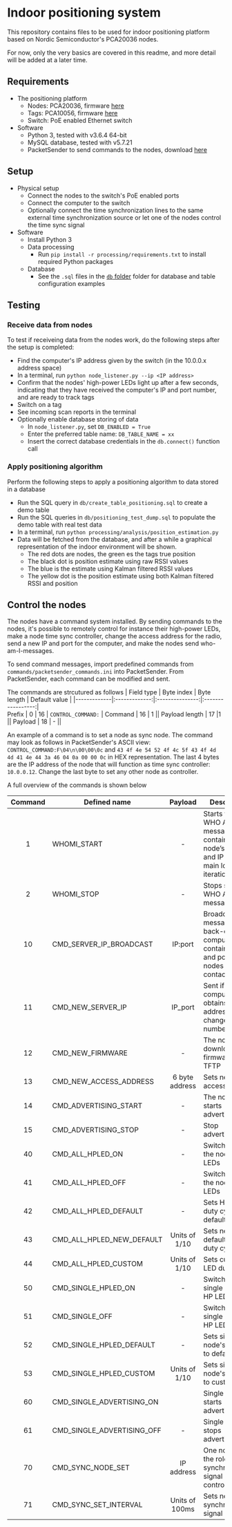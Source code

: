 # Indoor positioning system

This repository contains files to be used for indoor positioning platform based on Nordic Semiconductor's PCA20036 nodes. 

For now, only the very basics are covered in this readme, and more detail will be added at a later time.

## Requirements
- The positioning platform
  - Nodes: PCA20036, firmware [here](https://github.com/jtguggedal/positioning_firmware/tree/master/node)
  - Tags: PCA10056, firmware [here](https://github.com/jtguggedal/positioning_firmware/tree/master/tag)
  - Switch: PoE enabled Ethernet switch
- Software
  - Python 3, tested with v3.6.4 64-bit
  - MySQL database, tested with v5.7.21
  - PacketSender to send commands to the nodes, download [here](https://packetsender.com/)


## Setup 
- Physical setup
  - Connect the nodes to the switch's PoE enabled ports
  - Connect the computer to the switch
  - Optionally connect the time synchronization lines to the same external time synchronization source or let one of the nodes control the time sync signal
- Software
  - Install Python 3
  - Data processing
    - Run `pip install -r processing/requirements.txt` to install required Python packages
  - Database
    - See the `.sql` files in the [`db`  folder](https://github.com/jtguggedal/positioning_backend/tree/master/db/) folder for database and table configuration examples



## Testing
### Receive data from nodes

To test if receiveing data from the nodes work, do the following steps after the setup is completed:
- Find the computer's IP address given by the switch (in the 10.0.0.x address space)
- In a terminal, run `python node_listener.py --ip <IP address>`
- Confirm that the nodes' high-power LEDs light up after a few seconds, indicating that they have received the computer's IP and port number, and are ready to track tags
- Switch on a tag
- See incoming scan reports in the terminal
- Optionally enable database storing of data
  - In `node_listener.py`, set `DB_ENABLED = True` 
  - Enter the preferred table name: `DB_TABLE_NAME = xx` 
  - Insert the correct database credentials in the `db.connect()` function call


### Apply positioning algorithm
Perform the following steps to apply a positioning algorithm to data stored in a database
- Run the SQL query in `db/create_table_positioning.sql` to create a demo table 
- Run the SQL queries in `db/positioning_test_dump.sql` to populate the demo table with real test data
- In a terminal, run `python processing/analysis/position_estimation.py`
- Data will be fetched from the database, and after a while a graphical representation of the indoor environment will be shown. 
  - The red dots are nodes, the green es the tags true position
  - The black dot is position estimate using raw RSSI values
  - The blue is the estimate using Kalman filtered RSSI values
  - The yellow dot is the position estimate using both Kalman filtered RSSI and position

## Control the nodes
The nodes have a command system installed. By sending commands to the nodes, it's possible to remotely control for instance their high-power LEDs, make a node time sync controller, change the access address for the radio, send a new IP and port for the computer, and make the nodes send who-am-I-messages. 

To send command messages, import predefined commands from `commands/packetsender_commands.ini` into PacketSender. From PacketSender, each command can be modified and sent. 

The commands are strcutured as follows
| Field type  | Byte index  | Byte length   | Default value   |
|-------------|:-------------:|:---------------:|:-----------------:|     
Prefix      | 0 | 16 | `CONTROL_COMMAND:` |
Command     | 16 | 1  ||
Payload length | 17 |1   ||
Payload        | 18 | -  ||

An example of a command is to set a node as sync node. The command may look as follows in PacketSender's ASCII view: `CONTROL_COMMAND:F\04\n\00\00\0c` and `43 4f 4e 54 52 4f 4c 5f 43 4f 4d 4d 41 4e 44 3a 46 04 0a 00 00 0c` in HEX representation. The last 4 bytes are the IP address of the node that will function as time sync controller: `10.0.0.12`. Change the last byte to set any other node as controller.

A full overview of the commands is shown below

| Command | Defined name | Payload | Description | 
|:----:|--------------|:-------:|-------------|
  1  | WHOMI_START   | -| Starts to send WHO AM I messages containing the node’s MAC and IP every main loop iteration
  2  | WHOMI_STOP |- | Stops sending WHO AM I messages
  10 | CMD_SERVER_IP_BROADCAST  | IP:port | Broadcast message from back-end computer containing IP and port for nodes to contact it |
  11 | CMD_NEW_SERVER_IP | IP_port | Sent if computer obtains new IP address or changes port number |
  12 | CMD_NEW_FIRMWARE |- |  The node can download new firmware via TFTP 
  13 | CMD_NEW_ACCESS_ADDRESS     | 6 byte address |  Sets new BLE access address                                 
  14 | CMD_ADVERTISING_START  | -  |  The nodes starts advertising                                
  15 | CMD_ADVERTISING_STOP  | -  |  Stop advertising                                            
  40 | CMD_ALL_HPLED_ON   | -   |  Switches on all the nodes' HP LEDs                          
  41 | CMD_ALL_HPLED_OFF  | -  |  Switches off all the nodes' HP LEDs                         
  42 | CMD_ALL_HPLED_DEFAULT |  - |  Sets HP LED duty cycle to default                           
  43 | CMD_ALL_HPLED_NEW_DEFAULT   | Units of 1/10  |  Sets new default HP LED duty cycle                          
  44 | CMD_ALL_HPLED_CUSTOM      | Units of 1/10   |  Sets custom HP LED duty cycle                               
  50 | CMD_SINGLE_HPLED_ON   |-  |  Switches on single node's HP LED                            
  51 | CMD_SINGLE_OFF|  -                                                          |  Switches off single node's HP LED                           
  52 | CMD_SINGLE_HPLED_DEFAULT   | -   |  Sets single node's HP LED to default                        
  53 | CMD_SINGLE_HPLED_CUSTOM   | Units of 1/10   |  Sets single node's HP LED to custom value                   
  60 | CMD_SINGLE_ADVERTISING_ON  |  |  Single node starts advertising                              
  61 | CMD_SINGLE_ADVERTISING_OFF | - |  Single node stops advertising                               
  70 | CMD_SYNC_NODE_SET  | IP address |  One node gets the role as synchronization signal controller 
  71 | CMD_SYNC_SET_INTERVAL | Units of 100ms  |  Sets new synchronization signal interval                                                 

